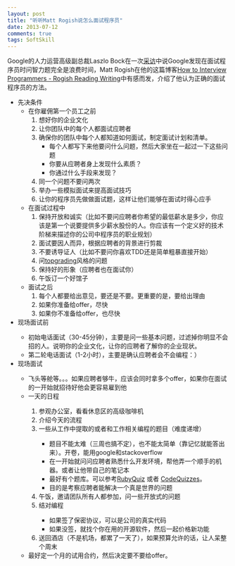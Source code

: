 ```yaml
---
layout: post
title: "听听Matt Rogish说怎么面试程序员"
date: 2013-07-12
comments: true
tags: SoftSkill
---
```

<p>Google的人力运营高级副总裁Laszlo Bock在一次<a href="http://www.nytimes.com/2013/06/20/business/in-head-hunting-big-data-may-not-be-such-a-big-deal.html?_r=0">采访</a>中说Google发现在面试程序员时问智力题完全是浪费时间，Matt Rogish在他的这篇博客<a href="http://mattrogish.com/blog/2013/06/26/how-to-interview-programmers/">How to Interview Programmers - Rogish Reading Writing</a>中有感而发，介绍了他认为正确的面试程序员的方法。</p>  <ul>   <li>先决条件      <ul>       <li>在你雇佣第一个员工之前          <ol>           <li>想好你的企业文化 </li>            <li>让你团队中的每个人都面试应聘者 </li>            <li>确保你的团队中每个人都知道如何面试，制定面试计划和清单。              <ul>               <li>每个人都写下来他要问什么问题，然后大家坐在一起过一下这些问题 </li>                <li>你要从应聘者身上发现什么素质？ </li>                <li>你通过什么手段来发现？ </li>             </ul>           </li>            <li>同一个问题不要问两次 </li>            <li>举办一些模拟面试来提高面试技巧 </li>            <li>让你的程序员先做做面试题，这样让他们能够在面试时得心应手 </li>         </ol>       </li>        <li>在面试过程中          <ol>           <li>保持开放和诚实（比如不要问应聘者你希望的最低薪水是多少，你应该是第一个说要提供多少薪水股份的人。你应该有一个定义好的技术阶梯来描述你的公司中程序员的职业规划） </li>            <li>面试要因人而异，根据应聘者的背景进行剪裁 </li>            <li>不要诱导证人（比如不要问你喜欢TDD还是简单粗暴直接开始） </li>            <li>问<a href="http://www.strategicdirectionsconference.com/sites/default/files/Abbreviated%20Topgrading%20Interview%20Guide.pdf">topgrading</a>风格的问题 </li>            <li>保持好的形象（应聘者也在面试你） </li>            <li>午饭订一个好馆子 </li>         </ol>       </li>        <li>面试之后          <ol>           <li>每个人都要给出意见，要还是不要。更重要的是，要给出理由 </li>            <li>如果你准备给offer，尽快 </li>            <li>如果你不准备给offer，也尽快 </li>         </ol>       </li>     </ul>   </li>    <li>现场面试前 </li>    <ul>     <li>初始电话面试（30-45分钟），主要是问一些基本问题，过滤掉你明显不会招的人。说明你的企业文化，让你的应聘者了解你的企业现状。 </li>      <li>第二轮电话面试（1-2小时），主要是确认应聘者会不会编程：）</li>   </ul>    <li>现场面试</li>    <ul>     <li>飞头等舱等。。。如果应聘者够牛，应该会同时拿多个offer，如果你在面试的一开始就招待好他会更容易雇到他</li>      <li>一天的日程</li>      <ol>       <li>参观办公室，看看休息区的高级咖啡机</li>        <li>介绍今天的流程</li>        <li>一些从工作中提取的或者和工作相关编程的题目（难度递增）</li>        <ul>         <li>题目不能太难（三周也搞不定），也不能太简单（靠记忆就能答出来）。开卷，能用google和stackoverflow</li>          <li>在一开始就问问应聘者熟悉什么开发环境，帮他弄一个顺手的机器。或者让他带自己的笔记本</li>          <li>最好有个题库。可以参考<a href="http://rubyquiz.strd6.com/">RubyQuiz</a> 或者 <a href="http://www.codequizzes.com/">CodeQuizzes</a>。</li>          <li>目的是考察应聘者能解决一个真是世界的问题</li>       </ul>        <li>午饭，邀请团队所有人都参加，问一些开放式的问题</li>        <li>结对编程</li>        <ul>         <li>如果签了保密协议，可以是公司的真实代码</li>          <li>如果没签，就找个你在用的开源软件，然后一起价格新功能</li>       </ul>        <li>送回酒店（不是机场，都累了一天了），如果预算允许的话，让人呆整个周末</li>     </ol>      <li>最好定一个月的试用合约，然后决定要不要给offer。</li>   </ul> </ul>